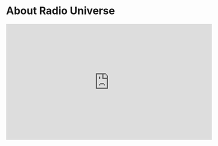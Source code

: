 # About Radio Universe
<iframe width="560" height="315" src="https://www.youtube.com/embed/n5iVJh2D_Bo" frameborder="0" allowfullscreen></iframe>
